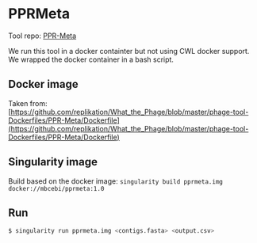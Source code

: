 # PPRMeta

Tool repo: [PPR-Meta](https://github.com/zhenchengfang/PPR-Meta)

We run this tool in a docker containter but not using CWL docker support. We wrapped the docker container in a bash script.

## Docker image

Taken from: [https://github.com/replikation/What_the_Phage/blob/master/phage-tool-Dockerfiles/PPR-Meta/Dockerfile](https://github.com/replikation/What_the_Phage/blob/master/phage-tool-Dockerfiles/PPR-Meta/Dockerfile)

## Singularity image

Build based on the docker image: ```singularity build pprmeta.img docker://mbcebi/pprmeta:1.0```

## Run

```bash
$ singularity run pprmeta.img <contigs.fasta> <output.csv>
```
